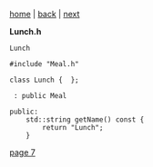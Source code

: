 [home](./page01.md) | [back](./page05.md) | [next](./page07.md)

**Lunch.h**
```
Lunch
```

```
#include "Meal.h"
```

```
class Lunch {  };
```

```
 : public Meal
```

```
public:
    std::string getName() const {
        return "Lunch";
    }
```


[page 7](./page07.md)
